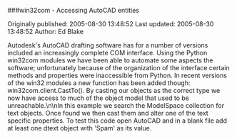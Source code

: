 ###win32com - Accessing AutoCAD entities

Originally published: 2005-08-30 13:48:52
Last updated: 2005-08-30 13:48:52
Author: Ed Blake

Autodesk's AutoCAD drafting software has for a number of versions included an increasingly complete COM interface.  Using the Python win32com modules we have been able to automate some aspects the software; unfortunately because of the organization of the interface certain methods and properties were inaccessible from Python.  In recent versions of the win32 modules a new function has been added though: win32com.client.CastTo().  By casting our objects as the correct type we now have access to much of the object model that used to be unreachable.\n\nIn this example we search the ModelSpace collection for text objects.  Once found we then cast them and alter one of the text specific properties.  To test this code open AutoCAD and in a blank file add at least one dtext object with 'Spam' as its value.